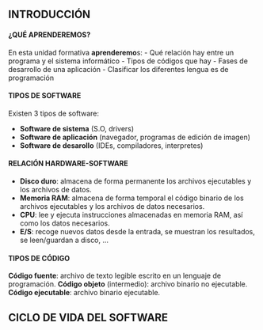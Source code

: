 ## INTRODUCCIÓN

#### ¿QUÉ APRENDEREMOS?

En esta unidad formativa **aprenderemo**s:
    - Qué relación hay entre un programa y el sistema informático
    - Tipos de códigos que hay
    - Fases de desarrollo de una aplicación
    - Clasificar los diferentes lengua es de programación

#### TIPOS DE SOFTWARE

Existen 3 tipos de software:
- **Software de sistema** (S.O, drivers)
- **Software de aplicación** (navegador, programas de edición de imagen)
- **Software de desarollo** (IDEs, compiladores, interpretes)


#### RELACIÓN HARDWARE-SOFTWARE

- **Disco duro**: almacena de forma permanente los archivos ejecutables y los archivos de datos.
- **Memoria RAM**: almacena de forma temporal el código binario de los archivos ejecutables y los archivos de datos necesarios.
- **CPU**: lee y ejecuta instrucciones almacenadas en memoria RAM, así como los datos necesarios.
- **E/S**: recoge nuevos datos desde la entrada, se muestran los resultados, se leen/guardan a disco, ...

#### TIPOS DE CÓDIGO

**Código fuente**: archivo de texto legible escrito en un lenguaje de programación.
**Código objeto** (intermedio): archivo binario no ejecutable.
**Código ejecutable**: archivo binario ejecutable.


## CICLO DE VIDA DEL SOFTWARE

